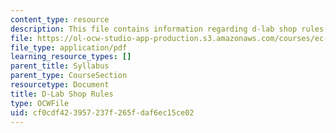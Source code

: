 ```yaml
---
content_type: resource
description: This file contains information regarding d-lab shop rules.
file: https://ol-ocw-studio-app-production.s3.amazonaws.com/courses/ec-720j-d-lab-ii-design-spring-2010/cf0cdf423957237f265fdaf6ec15ce02_MITEC_720JS10_SyllShop.pdf
file_type: application/pdf
learning_resource_types: []
parent_title: Syllabus
parent_type: CourseSection
resourcetype: Document
title: D-Lab Shop Rules
type: OCWFile
uid: cf0cdf42-3957-237f-265f-daf6ec15ce02
---
```

